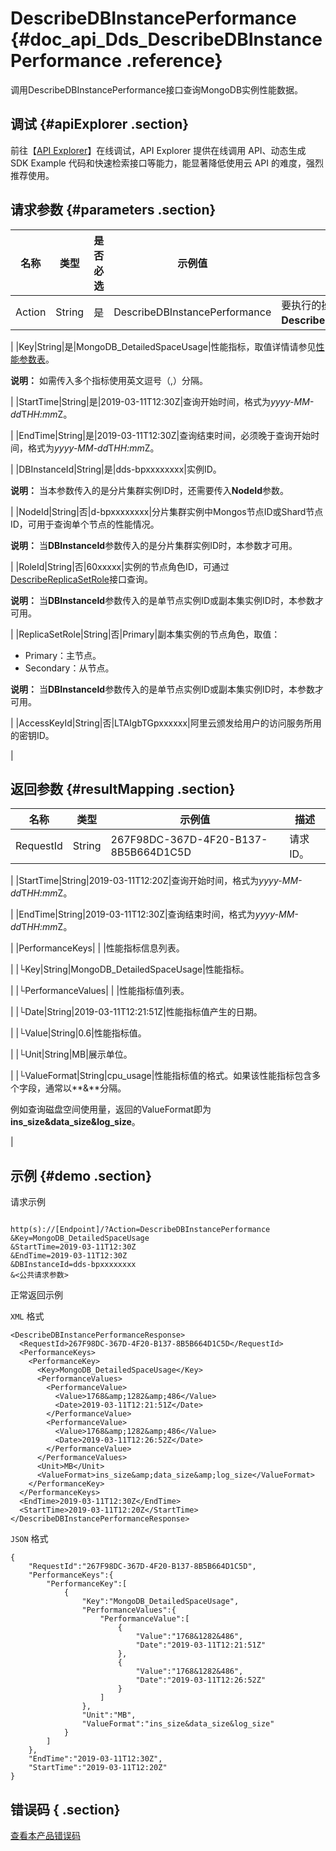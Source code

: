 # DescribeDBInstancePerformance {#doc_api_Dds_DescribeDBInstancePerformance .reference}

调用DescribeDBInstancePerformance接口查询MongoDB实例性能数据。

## 调试 {#apiExplorer .section}

前往【[API Explorer](https://api.aliyun.com/#product=Dds&api=DescribeDBInstancePerformance)】在线调试，API Explorer 提供在线调用 API、动态生成 SDK Example 代码和快速检索接口等能力，能显著降低使用云 API 的难度，强烈推荐使用。

## 请求参数 {#parameters .section}

|名称|类型|是否必选|示例值|描述|
|--|--|----|---|--|
|Action|String|是|DescribeDBInstancePerformance|要执行的操作，取值：**DescribeDBInstancePerformance**。

 |
|Key|String|是|MongoDB\_DetailedSpaceUsage|性能指标，取值详情请参见[性能参数表](~~64048~~)。

 **说明：** 如需传入多个指标使用英文逗号（,）分隔。

 |
|StartTime|String|是|2019-03-11T12:30Z|查询开始时间，格式为*yyyy-MM-dd*T*HH:mm*Z。

 |
|EndTime|String|是|2019-03-11T12:30Z|查询结束时间，必须晚于查询开始时间，格式为*yyyy-MM-dd*T*HH:mm*Z。

 |
|DBInstanceId|String|是|dds-bpxxxxxxxx|实例ID。

 **说明：** 当本参数传入的是分片集群实例ID时，还需要传入**NodeId**参数。

 |
|NodeId|String|否|d-bpxxxxxxxx|分片集群实例中Mongos节点ID或Shard节点ID，可用于查询单个节点的性能情况。

 **说明：** 当**DBInstanceId**参数传入的是分片集群实例ID时，本参数才可用。

 |
|RoleId|String|否|60xxxxx|实例的节点角色ID，可通过[DescribeReplicaSetRole](~~62134~~)接口查询。

 **说明：** 当**DBInstanceId**参数传入的是单节点实例ID或副本集实例ID时，本参数才可用。

 |
|ReplicaSetRole|String|否|Primary|副本集实例的节点角色，取值：

 -   Primary：主节点。
-   Secondary：从节点。

 **说明：** 当**DBInstanceId**参数传入的是单节点实例ID或副本集实例ID时，本参数才可用。

 |
|AccessKeyId|String|否|LTAIgbTGpxxxxxx|阿里云颁发给用户的访问服务所用的密钥ID。

 |

## 返回参数 {#resultMapping .section}

|名称|类型|示例值|描述|
|--|--|---|--|
|RequestId|String|267F98DC-367D-4F20-B137-8B5B664D1C5D|请求ID。

 |
|StartTime|String|2019-03-11T12:20Z|查询开始时间，格式为*yyyy-MM-dd*T*HH:mm*Z。

 |
|EndTime|String|2019-03-11T12:30Z|查询结束时间，格式为*yyyy-MM-dd*T*HH:mm*Z。

 |
|PerformanceKeys| | |性能指标信息列表。

 |
|└Key|String|MongoDB\_DetailedSpaceUsage|性能指标。

 |
|└PerformanceValues| | |性能指标值列表。

 |
|└Date|String|2019-03-11T12:21:51Z|性能指标值产生的日期。

 |
|└Value|String|0.6|性能指标值。

 |
|└Unit|String|MB|展示单位。

 |
|└ValueFormat|String|cpu\_usage|性能指标值的格式。如果该性能指标包含多个字段，通常以**&**分隔。

 例如查询磁盘空间使用量，返回的ValueFormat即为**ins\_size&data\_size&log\_size**。

 |

## 示例 {#demo .section}

请求示例

``` {#request_demo}

http(s)://[Endpoint]/?Action=DescribeDBInstancePerformance
&Key=MongoDB_DetailedSpaceUsage
&StartTime=2019-03-11T12:30Z
&EndTime=2019-03-11T12:30Z
&DBInstanceId=dds-bpxxxxxxxx
&<公共请求参数>

```

正常返回示例

`XML` 格式

``` {#xml_return_success_demo}
<DescribeDBInstancePerformanceResponse>
  <RequestId>267F98DC-367D-4F20-B137-8B5B664D1C5D</RequestId>
  <PerformanceKeys>
    <PerformanceKey>
      <Key>MongoDB_DetailedSpaceUsage</Key>
      <PerformanceValues>
        <PerformanceValue>
          <Value>1768&amp;1282&amp;486</Value>
          <Date>2019-03-11T12:21:51Z</Date>
        </PerformanceValue>
        <PerformanceValue>
          <Value>1768&amp;1282&amp;486</Value>
          <Date>2019-03-11T12:26:52Z</Date>
        </PerformanceValue>
      </PerformanceValues>
      <Unit>MB</Unit>
      <ValueFormat>ins_size&amp;data_size&amp;log_size</ValueFormat>
    </PerformanceKey>
  </PerformanceKeys>
  <EndTime>2019-03-11T12:30Z</EndTime>
  <StartTime>2019-03-11T12:20Z</StartTime>
</DescribeDBInstancePerformanceResponse>

```

`JSON` 格式

``` {#json_return_success_demo}
{
	"RequestId":"267F98DC-367D-4F20-B137-8B5B664D1C5D",
	"PerformanceKeys":{
		"PerformanceKey":[
			{
				"Key":"MongoDB_DetailedSpaceUsage",
				"PerformanceValues":{
					"PerformanceValue":[
						{
							"Value":"1768&1282&486",
							"Date":"2019-03-11T12:21:51Z"
						},
						{
							"Value":"1768&1282&486",
							"Date":"2019-03-11T12:26:52Z"
						}
					]
				},
				"Unit":"MB",
				"ValueFormat":"ins_size&data_size&log_size"
			}
		]
	},
	"EndTime":"2019-03-11T12:30Z",
	"StartTime":"2019-03-11T12:20Z"
}
```

## 错误码 { .section}

[查看本产品错误码](https://error-center.aliyun.com/status/product/Dds)

